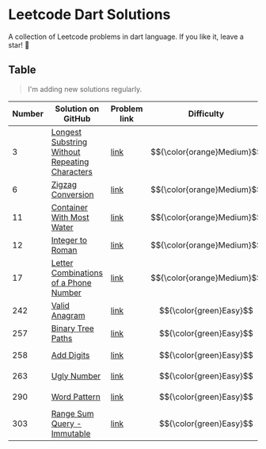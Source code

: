 # Leetcode Dart Solutions

A collection of Leetcode problems in dart language. If you like it, leave a star! 🌟

## Table

> I'm adding new solutions regularly.

| Number | Solution on GitHub                                                                                                                                                         | Problem link | Difficulty                                                                           |
| -- |-----------------------------------------------------------------------------------------------------------------------------------------------------------------------------------| -------------- |-------------------------------------------------------------------------------------------------------|
| 3 | [Longest Substring Without Repeating Characters](https://github.com/khamidjon/leetcode-dart-solutions/blob/main/solutions/0003-longest-substring-without-repeating-characters.md) | [link](https://leetcode.com/problems/longest-substring-without-repeating-characters/) | $${\color{orange}Medium}$$|
| 6 | [Zigzag Conversion](https://github.com/khamidjon/leetcode-dart-solutions/blob/main/solutions/0006-zigzag-conversion.md) | [link](https://leetcode.com/problems/zigzag-conversion/) | $${\color{orange}Medium}$$|
| 11 | [Container With Most Water](https://github.com/khamidjon/leetcode-dart-solutions/blob/main/solutions/0011-container-with-most-water.md) | [link](https://leetcode.com/problems/container-with-most-water/) | $${\color{orange}Medium}$$|
| 12 | [Integer to Roman](https://github.com/khamidjon/leetcode-dart-solutions/blob/main/solutions/0012-integer-to-roman.md) | [link](https://leetcode.com/problems/integer-to-roman/) | $${\color{orange}Medium}$$|
| 17 | [Letter Combinations of a Phone Number](https://github.com/khamidjon/leetcode-dart-solutions/blob/main/solutions/0017-letter-combinations-of-phone-number.md) | [link](https://leetcode.com/problems/letter-combinations-of-a-phone-number/) | $${\color{orange}Medium}$$|
| 242 | [Valid Anagram](https://github.com/khamidjon/leetcode-dart-solutions/blob/main/solutions/0242-valid-anagram.md) | [link](https://leetcode.com/problems/valid-anagram/) | $${\color{green}Easy}$$|
| 257 | [Binary Tree Paths](https://github.com/khamidjon/leetcode-dart-solutions/blob/main/solutions/0257-binary-tree-paths.md) | [link](https://leetcode.com/problems/binary-tree-paths/) | $${\color{green}Easy}$$|
| 258 | [Add Digits](https://github.com/khamidjon/leetcode-dart-solutions/blob/main/solutions/0258-add-digits.md) | [link](https://leetcode.com/problems/add-digits/) | $${\color{green}Easy}$$|
| 263 | [Ugly Number](https://github.com/khamidjon/leetcode-dart-solutions/blob/main/solutions/0263-ugly-number.md) | [link](https://leetcode.com/problems/ugly-number/) | $${\color{green}Easy}$$|
| 290 | [Word Pattern](https://github.com/khamidjon/leetcode-dart-solutions/blob/main/solutions/0290-word-pattern.md) | [link](https://leetcode.com/problems/word-pattern/) | $${\color{green}Easy}$$|
| 303 | [Range Sum Query - Immutable](https://github.com/khamidjon/leetcode-dart-solutions/blob/main/solutions/0303-range-sum-query.md) | [link](https://leetcode.com/problems/range-sum-query-immutable/) | $${\color{green}Easy}$$|



